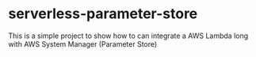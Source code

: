 # serverless-parameter-store
This is a simple project to show how to can integrate a AWS Lambda long with AWS System Manager (Parameter Store)
